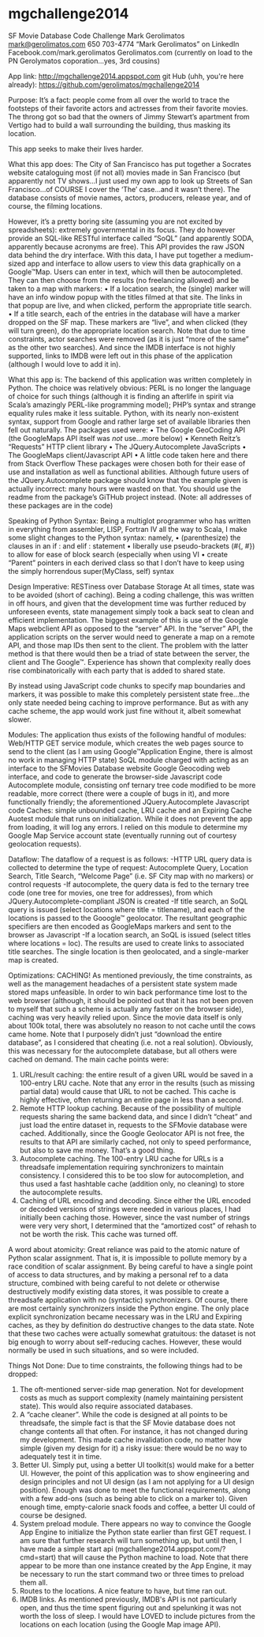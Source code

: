 mgchallenge2014
===============

SF Movie Database Code Challenge
Mark Gerolimatos
mark@gerolimatos.com
650 703-4774
“Mark Gerolimatos” on LinkedIn 
Facebook.com/mark.gerolimatos
Gerolimatos.com (currently on load to the PN Gerolymatos coporation…yes, 3rd cousins)

App link: http://mgchallenge2014.appspot.com
git Hub (uhh, you're here already): https://github.com/gerolimatos/mgchallenge2014


Purpose:
It’s a fact: people come from all over the world to trace the footsteps of their favorite actors and actresses from their favorite movies. The throng got so bad that the owners of Jimmy Stewart’s apartment from Vertigo had to build a wall surrounding the building, thus masking its location.

This app seeks to make their lives harder.

What this app does:
The City of San Francisco has put together a Socrates website cataloguing most (if not all) movies made in San Francisco (but apparently not TV shows…I just used my own app to look up Streets of San Francisco…of COURSE I cover the ‘The’ case…and it wasn’t there). The database consists of movie names, actors, producers, release year, and of course, the filming locations.

However, it’s a pretty boring site (assuming you are not excited by spreadsheets): extremely governmental in its focus. They do however provide an SQL-like RESTful interface called “SoQL” (and apparently SODA, apparently because acronyms are free). This API provides the raw JSON data behind the dry interface.
With this data, I have put together a medium-sized app and interface to allow users to view this data graphically on a Google™Map. Users can enter in text, which will then be autocompleted. They can then choose from the results (no freelancing allowed) and be taken to a map with markers:
•	If a location search, the (single) marker will have an info window popup with the titles filmed at that site. The links in that popup are live, and when clicked, perform the appropriate title search.
•	If a title search, each of the entries in the database will have a marker dropped on the SF map. These markers are “live”, and when clicked (they will turn green), do the appropriate location search.
Note that due to time constraints, actor searches were removed (as it is just “more of the same” as the other two searches). And since the IMDB interface is not highly supported, links to IMDB were left out in this phase of the application (although I would love to add it in).

What this app is:
The backend of this application was written completely in Python. The choice was relatively obvious: PERL is no longer the language of choice for such things (although it is finding an afterlife in spirit via Scala’s amazingly PERL-like programming model); PHP’s syntax and strange equality rules make it less suitable. Python, with its nearly non-existent syntax, support  from Google and rather large set of available libraries then fell out naturally. 
The packages used were:
•	The Google GeoCoding API (the GoogleMaps API itself was *not* use…more below)
•	Kenneth Reitz’s “Requests” HTTP client library
•	The JQuery.Autocomplete JavaScripts
•	The GoogleMaps client/Javascript API
•	A little code taken here and there from Stack Overflow
These packages were chosen both for their ease of use and installation as well as functional abilities. Although future users of the JQuery.Autocomplete package should know that the example given is actually incorrect: many hours were wasted on that. You should use the readme from the package’s GiTHub project instead.
(Note: all addresses of these packages are in the code)

Speaking of Python Syntax:
Being a multiglot programmer who has written in everything from assembler, LISP, Fortran IV all the way to Scala, I make some slight changes to the Python syntax: namely, 
•	(parenthesize) the clauses in an if : and elif : statement
•	liberally use pseudo-brackets (#{, #}) to allow for ease of block search (especially when using VI
•	create “Parent” pointers in each derived class so that I don’t have to keep using the simply horrendous super(MyClass, self) syntax

Design Imperative: RESTiness over Database Storage
At all times, state was to be avoided (short of caching). Being a coding challenge, this was written in off hours, and given that the development time was further reduced by unforeseen events, state management simply took a back seat to clean and efficient implementation. 
The biggest example of this is use of the Google Maps webclient API as opposed to the “server” API. In the “server” API, the application scripts on the server would need to generate a map on a remote API, and those map IDs then sent to the client. The problem with the latter method is that there would then be a triad of state between the server, the client and The Google™. Experience has shown that complexity really does rise combinatorically with each party that is added to shared state.

By instead using JavaScript code chunks to specify map boundaries and markers, it was possible to make this completely persistent state free…the only state needed being caching to improve performance. But as with any cache scheme, the app would work just fine without it, albeit somewhat slower.

Modules:
The application thus exists of the following handful of modules:
Web/HTTP GET service module, which creates the web pages source to send to the client (as I am using Google™Application Engine, there is almost no work in managing HTTP state)
SoQL module charged with acting as an interface to the SFMovies Database website
Google Geocoding web interface, and code to generate the browser-side Javascript code
Autocomplete module, consisting onf ternary tree code  modified to be more readable, more correct (there were a couple of bugs in it), and more functionally friendly; the aforementioned JQuery.Autocomplete Javascript code
Caches: simple unbounded cache, LRU cache and an Expiring Cache
Auotest module that runs on initialization. While it does not prevent the app from loading, it will log any errors. I relied on this module to determine my Google Map Service account state (eventually running out of courtesy geolocation requests).

Dataflow:
The dataflow of a request is as follows:
-HTTP URL query data is collected to determine the type of request: Autocomplete Query, Location Search, Title Search, “Welcome Page” (i.e. SF City map with no markers) or control requests
-If autocomplete, the query data is fed to the ternary tree code (one tree for movies, one tree for addresses), from which JQuery.Autocomplete-compliant JSON is created
-If title search, an SoQL query is issued (select locations where title = titlename), and each of the locations is passed to the Gooogle™ geolocator. The resultant geographic specifiers are then encoded as GoogleMaps markers and sent to the browser as Javascript
-If a location search, an SoQL is issued (select titles where locations = loc). The results are used to create links to associated title searches. The single location is then geolocated, and a single-marker map is created.

Optimizations: CACHING!
As mentioned previously, the time constraints, as well as the management headaches of a persistent state system made stored maps unfeasible. In order to win back performance time lost to the web browser (although, it should be pointed out that it has not been proven to myself that such a scheme is actually any faster on the browser side), caching was very heavily relied upon. Since the movie data itself is only about 100k total, there was absolutely no reason to not cache until the cows came home. Note that I purposely didn’t just “download the entire database”, as I considered that cheating (i.e. not a real solution). Obviously, this was necessary for the autocomplete database, but all others were cached on demand.
The main cache points were:
1)	URL/result caching: the entire result of a given URL would be saved in a 100-entry LRU cache. Note that any error in the results (such as missing partial data) would cause that URL to not be cached. This cache is highly effective, often returning an entire page in less than a second.
2)	Remote HTTP lookup caching. Because of the possibility of multiple requests sharing the same backend data, and since I didn’t “cheat” and just load the entire dataset in, requests to the SFMovie database were cached. Additionally, since the Google Geolocator API is not free, the results to that API are similarly cached, not only to speed performance, but also to save me money. That’s a good thing.
3)	Autocomplete caching. The 100-entry LRU cache for URLs is a threadsafe implementation requiring synchronizers to maintain consistency. I considered this to be too slow for autocompletion, and thus used a fast hashtable cache  (addition only, no cleaning) to store the autocomplete results.
4)	Caching of URL encoding and decoding. Since either the URL encoded or decoded versions of strings were needed in various places, I had initially been caching those. However, since the vast number of strings were very very short, I determined that the “amortized cost” of rehash to not be worth the risk. This cache was turned off.

A word about atomicity:
Great reliance was paid to the atomic nature of Python scalar assignment. That is, it is impossible to pollute memory by a race condition of scalar assignment. By being careful to have a single point of access to data structures, and by making a personal ref to a data structure, combined with being careful to not delete or otherwise destructively modify existing data stores, it was possible to create a threadsafe application with no (syntactic) synchronizers. Of course, there are most certainly synchronizers inside the Python engine.
The only place explicit synchronization became necessary was in the LRU and Expiring caches, as they by definition do destructive changes to the data state. Note that these two caches were actually somewhat gratuitous: the dataset is not big enough to worry about self-reducing caches. However, these would normally be used in such situations, and so were included.

Things Not Done:
Due to time constraints, the following things had to be dropped:
1)	The oft-mentioned server-side map generation. Not for development costs as much as support complexity (namely maintaining persistent state). This would also require associated databases.
2)	A “cache cleaner”. While the code is designed at all points to be threadsafe, the simple fact is that the SF Movie database does not change contents all that often. For instance, it has not changed during my development. This made cache invalidation code, no matter how simple (given my design for it) a risky issue: there would be no way to adequately test it in time.
3)	Better UI. Simply put, using a better UI toolkit(s) would make for a better UI. However, the point of this application was to show engineering and design principles and not UI design (as I am not applying for a UI design position). Enough was done to meet the functional requirements, along with a few add-ons (such as being able to click on a marker to). Given enough time, empty-calorie snack foods and coffee, a better UI could of course be designed.
4)	System preload module. There appears no way to convince the Google App Engine to initialize the Python state earlier than first GET request. I am sure that further research will turn something up, but until then, I have made a simple start api (mgchallenge2014.appspot.com/?cmd=start)  that will cause the Python machine to load. Note that there appear to be more than one instance created by the App Engine, it may be necessary to run the start command two or three times to preload them all.
5) Routes to the locations. A nice feature to have, but time ran out.
6) IMDB links. As mentioned previously, IMDB's API is not particularly open, and thus the time spent figuring out and spelunking it was not worth the loss of sleep. I would have LOVED to include pictures from the locations on each location (using the Google Map image API).


